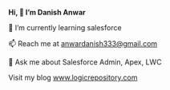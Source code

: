 **Hi, 👋 I’m Danish Anwar**

🌱 I’m currently learning salesforce

📫 Reach me at anwardanish333@gmail.com

💬 Ask me about Salesforce Admin, Apex, LWC

Visit my blog www.logicrepository.com


<!--
**Iamdanishanwar/IamDanishAnwar** is a ✨ _special_ ✨ repository because its `README.md` (this file) appears on your GitHub profile.
-->

